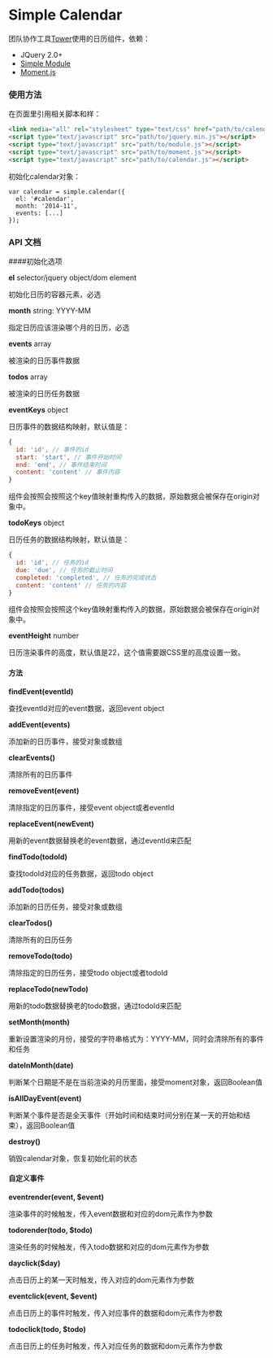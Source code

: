 Simple Calendar
=============

团队协作工具[Tower](http://tower.im)使用的日历组件，依赖：

- JQuery 2.0+
- [Simple Module](https://github.com/mycolorway/simple-module)
- [Moment.js](http://momentjs.com/)

### 使用方法

在页面里引用相关脚本和样：

```html
<link media="all" rel="stylesheet" type="text/css" href="path/to/calendar.css" />
<script type="text/javascript" src="path/to/jquery.min.js"></script>
<script type="text/javascript" src="path/to/module.js"></script>
<script type="text/javascript" src="path/to/moment.js"></script>
<script type="text/javascript" src="path/to/calendar.js"></script>
```

初始化calendar对象：

```
var calendar = simple.calendar({
  el: '#calendar',
  month: '2014-11',
  events: [...]
});
```

### API 文档

####初始化选项

__el__    selector/jquery object/dom element

初始化日历的容器元素，必选

__month__    string: YYYY-MM

指定日历应该渲染哪个月的日历，必选

__events__    array

被渲染的日历事件数据

__todos__    array

被渲染的日历任务数据

__eventKeys__    object

日历事件的数据结构映射，默认值是：
```js
{
  id: 'id', // 事件的id
  start: 'start', // 事件开始时间
  end: 'end', // 事件结束时间
  content: 'content' // 事件内容
}
```
组件会按照会按照这个key值映射重构传入的数据，原始数据会被保存在origin对象中。

__todoKeys__    object

日历任务的数据结构映射，默认值是：
```js
{
  id: 'id', // 任务的id
  due: 'due', // 任务的截止时间
  completed: 'completed', // 任务的完成状态
  content: 'content' // 任务的内容
}
```
组件会按照会按照这个key值映射重构传入的数据，原始数据会被保存在origin对象中。

__eventHeight__    number

日历渲染事件的高度，默认值是22，这个值需要跟CSS里的高度设置一致。


#### 方法

__findEvent(eventId)__

查找eventId对应的event数据，返回event object

__addEvent(events)__

添加新的日历事件，接受对象或数组

__clearEvents()__

清除所有的日历事件

__removeEvent(event)__

清除指定的日历事件，接受event object或者eventId

__replaceEvent(newEvent)__

用新的event数据替换老的event数据，通过eventId来匹配

__findTodo(todoId)__

查找todoId对应的任务数据，返回todo object

__addTodo(todos)__

添加新的日历任务，接受对象或数组

__clearTodos()__

清除所有的日历任务

__removeTodo(todo)__

清除指定的日历任务，接受todo object或者todoId

__replaceTodo(newTodo)__

用新的todo数据替换老的todo数据，通过todoId来匹配

__setMonth(month)__

重新设置渲染的月份，接受的字符串格式为：YYYY-MM，同时会清除所有的事件和任务

__dateInMonth(date)__

判断某个日期是不是在当前渲染的月历里面，接受moment对象，返回Boolean值

__isAllDayEvent(event)__

判断某个事件是否是全天事件（开始时间和结束时间分别在某一天的开始和结束），返回Boolean值

__destroy()__

销毁calendar对象，恢复初始化前的状态


#### 自定义事件

__eventrender(event, $event)__

渲染事件的时候触发，传入event数据和对应的dom元素作为参数

__todorender(todo, $todo)__

渲染任务的时候触发，传入todo数据和对应的dom元素作为参数

__dayclick($day)__

点击日历上的某一天时触发，传入对应的dom元素作为参数

__eventclick(event, $event)__

点击日历上的事件时触发，传入对应事件的数据和dom元素作为参数

__todoclick(todo, $todo)__

点击日历上的任务时触发，传入对应任务的数据和dom元素作为参数
